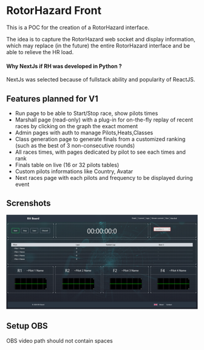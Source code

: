 # RotorHazard Front

This is a POC for the creation of a RotorHazard interface.

The idea is to capture the RotorHazard web socket and display information, which may replace (in the future) the entire RotorHazard interface and be able to relieve the HR load.

#### Why NextJs if RH was developed in Python ?

NextJs was selected because of fullstack ability and popularity of ReactJS.

## Features planned for V1

- Run page to be able to Start/Stop race, show pilots times
- Marshall page (read-only) with a plug-in for on-the-fly replay of recent races by clicking on the graph the exact moment
- Admin pages with auth to manage Pilots,Heats,Classes
- Class generation page to generate finals from a customized ranking (such as the best of 3 non-consecutive rounds)
- All races times, with pages dedicated by pilot to see each times and rank
- Finals table on live (16 or 32 pilots tables)
- Custom pilots informations like Country, Avatar
- Next races page with each pilots and frequency to be displayed during event

## Screnshots

![run page](./docs/images/run.png)


## Setup OBS

OBS video path should not contain spaces